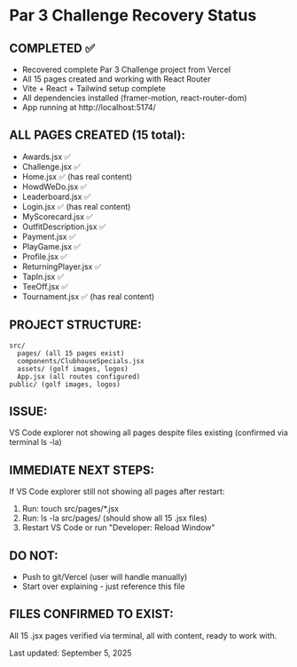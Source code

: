 # Par 3 Challenge Recovery Status

## COMPLETED ✅
- Recovered complete Par 3 Challenge project from Vercel
- All 15 pages created and working with React Router
- Vite + React + Tailwind setup complete
- All dependencies installed (framer-motion, react-router-dom)
- App running at http://localhost:5174/

## ALL PAGES CREATED (15 total):
- Awards.jsx ✅
- Challenge.jsx ✅ 
- Home.jsx ✅ (has real content)
- HowdWeDo.jsx ✅
- Leaderboard.jsx ✅
- Login.jsx ✅ (has real content)
- MyScorecard.jsx ✅
- OutfitDescription.jsx ✅
- Payment.jsx ✅
- PlayGame.jsx ✅
- Profile.jsx ✅
- ReturningPlayer.jsx ✅
- TapIn.jsx ✅
- TeeOff.jsx ✅
- Tournament.jsx ✅ (has real content)

## PROJECT STRUCTURE:
```
src/
  pages/ (all 15 pages exist)
  components/ClubhouseSpecials.jsx
  assets/ (golf images, logos)
  App.jsx (all routes configured)
public/ (golf images, logos)
```

## ISSUE:
VS Code explorer not showing all pages despite files existing (confirmed via terminal ls -la)

## IMMEDIATE NEXT STEPS:
If VS Code explorer still not showing all pages after restart:
1. Run: touch src/pages/*.jsx
2. Run: ls -la src/pages/ (should show all 15 .jsx files)
3. Restart VS Code or run "Developer: Reload Window"

## DO NOT:
- Push to git/Vercel (user will handle manually)
- Start over explaining - just reference this file

## FILES CONFIRMED TO EXIST:
All 15 .jsx pages verified via terminal, all with content, ready to work with.

Last updated: September 5, 2025
